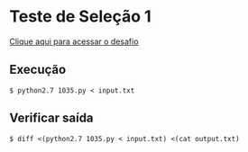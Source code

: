 # Teste de Seleção 1
[Clique aqui para acessar o desafio](https://www.urionlinejudge.com.br/judge/pt/problems/view/1035)

## Execução
```
$ python2.7 1035.py < input.txt
```

## Verificar saída
```
$ diff <(python2.7 1035.py < input.txt) <(cat output.txt)
```